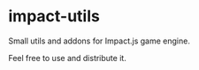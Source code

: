 impact-utils
============

Small utils and addons for Impact.js game engine.

Feel free to use and distribute it.
